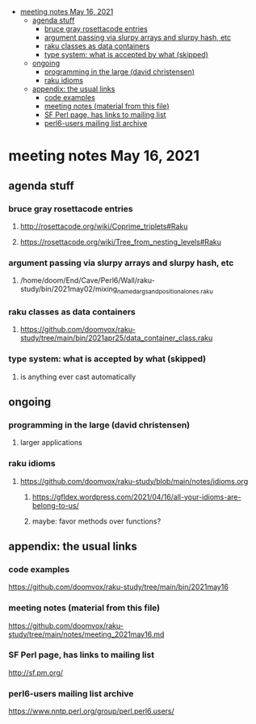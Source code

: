 - [meeting notes May 16, 2021](#orgaead2a1)
  - [agenda stuff](#org1051214)
    - [bruce gray rosettacode entries](#orga1db16f)
    - [argument passing via slurpy arrays and slurpy hash, etc](#org99d3393)
    - [raku classes as data containers](#org3455273)
    - [type system: what is accepted by what  (skipped)](#org16f9f23)
  - [ongoing](#orgc97beaa)
    - [programming in the large (david christensen)](#org2b2c921)
    - [raku idioms](#orgbddc9c8)
  - [appendix: the usual links](#org3af6c68)
    - [code examples](#org47490d4)
    - [meeting notes (material from this file)](#org17a4a89)
    - [SF Perl page, has links to mailing list](#org99de964)
    - [perl6-users mailing list archive](#org9882637)


<a id="orgaead2a1"></a>

# meeting notes May 16, 2021


<a id="org1051214"></a>

## agenda stuff


<a id="orga1db16f"></a>

### bruce gray rosettacode entries

1.  <http://rosettacode.org/wiki/Coprime_triplets#Raku>

2.  <https://rosettacode.org/wiki/Tree_from_nesting_levels#Raku>


<a id="org99d3393"></a>

### argument passing via slurpy arrays and slurpy hash, etc

1.  /home/doom/End/Cave/Perl6/Wall/raku-study/bin/2021may02/mixing<sub>named</sub><sub>args</sub><sub>and</sub><sub>positional</sub><sub>ones.raku</sub>


<a id="org3455273"></a>

### raku classes as data containers

1.  <https://github.com/doomvox/raku-study/tree/main/bin/2021apr25/data_container_class.raku>


<a id="org16f9f23"></a>

### type system: what is accepted by what  (skipped)

1.  is anything ever cast automatically


<a id="orgc97beaa"></a>

## ongoing


<a id="org2b2c921"></a>

### programming in the large (david christensen)

1.  larger applications


<a id="orgbddc9c8"></a>

### raku idioms

1.  <https://github.com/doomvox/raku-study/blob/main/notes/idioms.org>

    1.  <https://gfldex.wordpress.com/2021/04/16/all-your-idioms-are-belong-to-us/>
    
    2.  maybe: favor methods over functions?


<a id="org3af6c68"></a>

## appendix: the usual links


<a id="org47490d4"></a>

### code examples

<https://github.com/doomvox/raku-study/tree/main/bin/2021may16>


<a id="org17a4a89"></a>

### meeting notes (material from this file)

<https://github.com/doomvox/raku-study/tree/main/notes/meeting_2021may16.md>


<a id="org99de964"></a>

### SF Perl page, has links to mailing list

<http://sf.pm.org/>


<a id="org9882637"></a>

### perl6-users mailing list archive

<https://www.nntp.perl.org/group/perl.perl6.users/>
